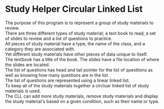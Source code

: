 # Study Helper Circular Linked List

The purpose of this program is to represent a group of study materials to review.  
There are three different types of study material; a text book to read, a set of slides to review and a list of questions to practice.  
All pieces of study material have a type, the name of the class, and  a category they are associated with.  
Yet different study materials have other pieces of data unique to itself.  
The textbook has a title of the book. The slides have a file location of where the slides are located.  
The list of questions has head and tail pointer for the list of questiions as well as knowing how many questions are in the list.  
The list of questions are represented using a linear linked list.  
To keep all of the study materials together a circluar linked list of study materials is used.  
The CLL can add more study materials, remove study materials and display the study material's based on a given condition, such as their name or type.  
